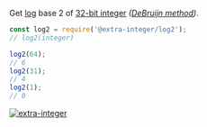 Get [log] base 2 of [32-bit integer] *([DeBruijn method])*.

```javascript
const log2 = require('@extra-integer/log2');
// log2(integer)

log2(64);
// 6
log2(31);
// 4
log2(1);
// 0
```


[![extra-integer](https://i.imgur.com/toEbRv5.jpg)](https://www.npmjs.com/package/extra-integer)

[log]: https://en.wikipedia.org/wiki/Logarithm
[32-bit integer]: https://developer.mozilla.org/en-US/docs/Web/JavaScript/Reference/Operators/Bitwise_Operators
[DeBruijn method]: https://graphics.stanford.edu/~seander/bithacks.html#IntegerLogDeBruijn
